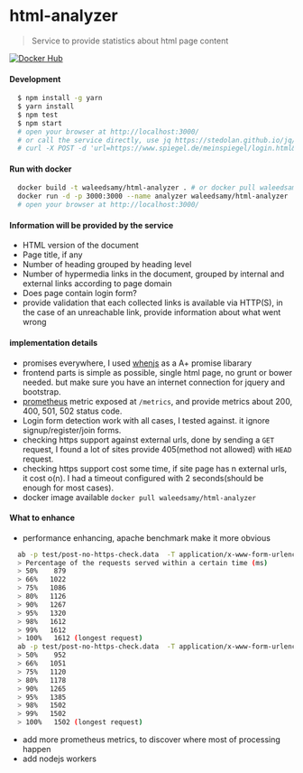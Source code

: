 # html-analyzer
> Service to provide statistics about html page content

[![Docker Hub](https://img.shields.io/badge/docker-ready-blue.svg)](https://registry.hub.docker.com/u/waleedsamy/html-analyzer/)

#### Development
```bash
  $ npm install -g yarn
  $ yarn install
  $ npm test
  $ npm start
  # open your browser at http://localhost:3000/
  # or call the service directly, use jq https://stedolan.github.io/jq/ for beautiful json
  # curl -X POST -d 'url=https://www.spiegel.de/meinspiegel/login.html&checkhttps=false' "http://localhost:3000/"
```

#### Run with docker
```bash
  docker build -t waleedsamy/html-analyzer . # or docker pull waleedsamy/html-analyzer
  docker run -d -p 3000:3000 --name analyzer waleedsamy/html-analyzer
  # open your browser at http://localhost:3000/
```

#### Information will be provided by the service
 * HTML version of the document
 * Page title, if any
 * Number of heading grouped by heading level
 * Number of hypermedia links in the document, grouped by internal and external links according to page domain
 * Does page contain login form?
 * provide validation that each collected links is available via HTTP(S), in the case of an unreachable link, provide information about what went wrong

#### implementation details
 * promises everywhere, I used [whenjs](https://github.com/cujojs/when) as a A+ promise libarary
 * frontend parts is simple as possible, single html page, no grunt or bower needed. but make sure you have an internet connection for jquery and bootstrap.
 * [prometheus](https://github.com/prometheus/prometheus) metric exposed at `/metrics`, and provide metrics about 200, 400, 501, 502 status code.
 * Login form detection work with all cases, I tested against. it ignore signup/register/join forms.
 * checking https support against external urls, done by sending a `GET` request, I found a lot of sites provide 405(method not allowed) with `HEAD` request.
 * checking https support cost some time, if site page has n external urls, it cost o(n). I had a timeout configured with 2 seconds(should be enough for most cases).
 * docker image available `docker pull waleedsamy/html-analyzer`

#### What to enhance
 * performance enhancing, apache benchmark make it more obvious
  ```bash
    ab -p test/post-no-https-check.data  -T application/x-www-form-urlencoded -c 20 -n 50 http://localhost:3000/
    > Percentage of the requests served within a certain time (ms)
    > 50%    879
    > 66%   1022
    > 75%   1086
    > 80%   1126
    > 90%   1267
    > 95%   1320
    > 98%   1612
    > 99%   1612
    > 100%   1612 (longest request)
    ab -p test/post-no-https-check.data  -T application/x-www-form-urlencoded -c 20 -n 50 http://localhost:3000/
    > 50%    952
    > 66%   1051
    > 75%   1120
    > 80%   1178
    > 90%   1265
    > 95%   1385
    > 98%   1502
    > 99%   1502
    > 100%   1502 (longest request)
  ```
 * add more prometheus metrics, to discover where most of processing happen
 * add nodejs workers
